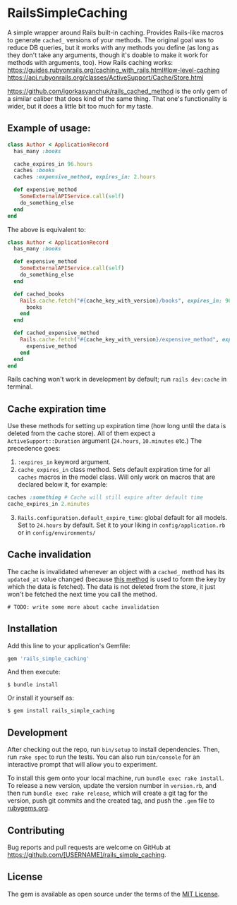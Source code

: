 # RailsSimpleCaching

A simple wrapper around Rails built-in caching. Provides Rails-like macros to generate `cached_` versions of your methods. The original goal was to reduce DB queries, but it works with any methods you define (as long as they don't take any arguments, though it's doable to make it work for methods with arguments, too).
How Rails caching works: https://guides.rubyonrails.org/caching_with_rails.html#low-level-caching
https://api.rubyonrails.org/classes/ActiveSupport/Cache/Store.html


https://github.com/igorkasyanchuk/rails_cached_method is the only gem of a similar caliber that does kind of the same thing. That one's functionality is wider, but it does a little bit too much for my taste.

## Example of usage:

```ruby
class Author < ApplicationRecord
  has_many :books

  cache_expires_in 96.hours
  caches :books
  caches :expensive_method, expires_in: 2.hours

  def expensive_method
    SomeExternalAPIService.call(self)
    do_something_else
  end
end
```

The above is equivalent to:
```ruby
class Author < ApplicationRecord
  has_many :books

  def expensive_method
    SomeExternalAPIService.call(self)
    do_something_else
  end

  def cached_books
    Rails.cache.fetch("#{cache_key_with_version}/books", expires_in: 96.hours) do
      books
    end
  end

  def cached_expensive_method
    Rails.cache.fetch("#{cache_key_with_version}/expensive_method", expires_in: 2.hours) do
      expensive_method
    end
  end
end
```

Rails caching won't work in development by default; run `rails dev:cache` in terminal.

## Cache expiration time
Use these methods for setting up expiration time (how long until the data is deleted from the cache store). All of them expect a `ActiveSupport::Duration` argument (`24.hours`, `10.minutes` etc.)
The precedence goes:

1. `:expires_in` keyword argument.
2. `cache_expires_in` class method. Sets default expiration time for all `caches` macros in the model class. Will only work on macros that are declared below it, for example:

```ruby
caches :something # Cache will still expire after default time
cache_expires_in 2.minutes
```
3. `Rails.configuration.default_expire_time`: global default for all models. Set to `24.hours` by default. Set it to your liking in `config/application.rb` or in `config/environments/`

## Cache invalidation
The cache is invalidated whenever an object with a `cached_` method has its `updated_at` value changed (because [this method](https://api.rubyonrails.org/classes/ActiveRecord/Integration.html#method-i-cache_key_with_version) is used to form the key by which the data is fetched). The data is not deleted from the store, it just won't be fetched the next time you call the method.

`# TODO: write some more about cache invalidation`


## Installation

Add this line to your application's Gemfile:

```ruby
gem 'rails_simple_caching'
```

And then execute:

    $ bundle install

Or install it yourself as:

    $ gem install rails_simple_caching


## Development

After checking out the repo, run `bin/setup` to install dependencies. Then, run `rake spec` to run the tests. You can also run `bin/console` for an interactive prompt that will allow you to experiment.

To install this gem onto your local machine, run `bundle exec rake install`. To release a new version, update the version number in `version.rb`, and then run `bundle exec rake release`, which will create a git tag for the version, push git commits and the created tag, and push the `.gem` file to [rubygems.org](https://rubygems.org).

## Contributing

Bug reports and pull requests are welcome on GitHub at https://github.com/[USERNAME]/rails_simple_caching.

## License

The gem is available as open source under the terms of the [MIT License](https://opensource.org/licenses/MIT).
